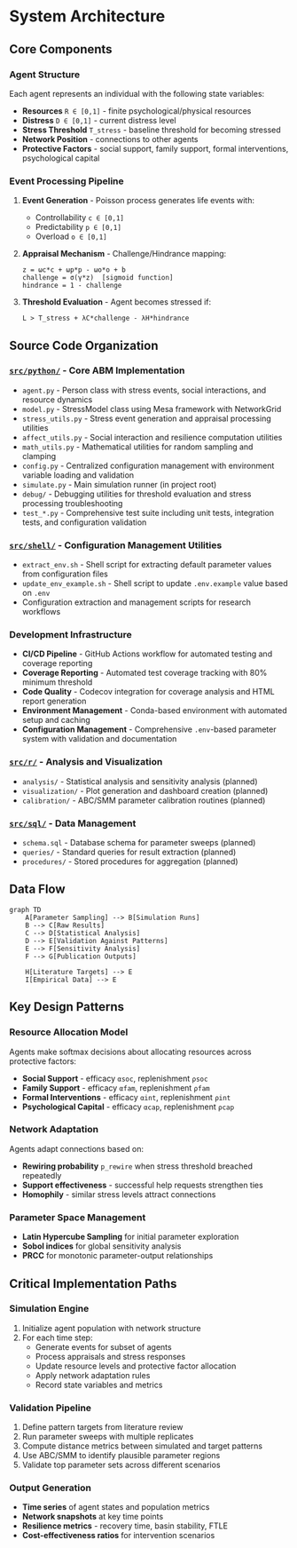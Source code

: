 # System Architecture

## Core Components

### Agent Structure
Each agent represents an individual with the following state variables:
- **Resources** `R ∈ [0,1]` - finite psychological/physical resources
- **Distress** `D ∈ [0,1]` - current distress level  
- **Stress Threshold** `T_stress` - baseline threshold for becoming stressed
- **Network Position** - connections to other agents
- **Protective Factors** - social support, family support, formal interventions, psychological capital

### Event Processing Pipeline
1. **Event Generation** - Poisson process generates life events with:
   - Controllability `c ∈ [0,1]`
   - Predictability `p ∈ [0,1]`
   - Overload `o ∈ [0,1]`

2. **Appraisal Mechanism** - Challenge/Hindrance mapping:
   ```
   z = ωc*c + ωp*p - ωo*o + b
   challenge = σ(γ*z)  [sigmoid function]
   hindrance = 1 - challenge
   ```

3. **Threshold Evaluation** - Agent becomes stressed if:
   ```
   L > T_stress + λC*challenge - λH*hindrance
   ```

## Source Code Organization

### [`src/python/`](src/python/) - Core ABM Implementation
- `agent.py` - Person class with stress events, social interactions, and resource dynamics
- `model.py` - StressModel class using Mesa framework with NetworkGrid
- `stress_utils.py` - Stress event generation and appraisal processing utilities
- `affect_utils.py` - Social interaction and resilience computation utilities
- `math_utils.py` - Mathematical utilities for random sampling and clamping
- `config.py` - Centralized configuration management with environment variable loading and validation
- `simulate.py` - Main simulation runner (in project root)
- `debug/` - Debugging utilities for threshold evaluation and stress processing troubleshooting
- `test_*.py` - Comprehensive test suite including unit tests, integration tests, and configuration validation

### [`src/shell/`](src/shell/) - Configuration Management Utilities
- `extract_env.sh` - Shell script for extracting default parameter values from configuration files
- `update_env_example.sh` - Shell script to update `.env.example` value based on `.env`
- Configuration extraction and management scripts for research workflows

### Development Infrastructure
- **CI/CD Pipeline** - GitHub Actions workflow for automated testing and coverage reporting
- **Coverage Reporting** - Automated test coverage tracking with 80% minimum threshold
- **Code Quality** - Codecov integration for coverage analysis and HTML report generation
- **Environment Management** - Conda-based environment with automated setup and caching
- **Configuration Management** - Comprehensive `.env`-based parameter system with validation and documentation

### [`src/r/`](src/r/) - Analysis and Visualization
- `analysis/` - Statistical analysis and sensitivity analysis (planned)
- `visualization/` - Plot generation and dashboard creation (planned)
- `calibration/` - ABC/SMM parameter calibration routines (planned)

### [`src/sql/`](src/sql/) - Data Management
- `schema.sql` - Database schema for parameter sweeps (planned)
- `queries/` - Standard queries for result extraction (planned)
- `procedures/` - Stored procedures for aggregation (planned)

## Data Flow

```mermaid
graph TD
    A[Parameter Sampling] --> B[Simulation Runs]
    B --> C[Raw Results]
    C --> D[Statistical Analysis]
    D --> E[Validation Against Patterns]
    E --> F[Sensitivity Analysis]
    F --> G[Publication Outputs]
    
    H[Literature Targets] --> E
    I[Empirical Data] --> E
```

## Key Design Patterns

### Resource Allocation Model
Agents make softmax decisions about allocating resources across protective factors:
- **Social Support** - efficacy `αsoc`, replenishment `ρsoc`
- **Family Support** - efficacy `αfam`, replenishment `ρfam`  
- **Formal Interventions** - efficacy `αint`, replenishment `ρint`
- **Psychological Capital** - efficacy `αcap`, replenishment `ρcap`

### Network Adaptation
Agents adapt connections based on:
- **Rewiring probability** `p_rewire` when stress threshold breached repeatedly
- **Support effectiveness** - successful help requests strengthen ties
- **Homophily** - similar stress levels attract connections

### Parameter Space Management
- **Latin Hypercube Sampling** for initial parameter exploration
- **Sobol indices** for global sensitivity analysis
- **PRCC** for monotonic parameter-output relationships

## Critical Implementation Paths

### Simulation Engine
1. Initialize agent population with network structure
2. For each time step:
   - Generate events for subset of agents
   - Process appraisals and stress responses
   - Update resource levels and protective factor allocation
   - Apply network adaptation rules
   - Record state variables and metrics

### Validation Pipeline  
1. Define pattern targets from literature review
2. Run parameter sweeps with multiple replicates
3. Compute distance metrics between simulated and target patterns
4. Use ABC/SMM to identify plausible parameter regions
5. Validate top parameter sets across different scenarios

### Output Generation
- **Time series** of agent states and population metrics
- **Network snapshots** at key time points  
- **Resilience metrics** - recovery time, basin stability, FTLE
- **Cost-effectiveness ratios** for intervention scenarios